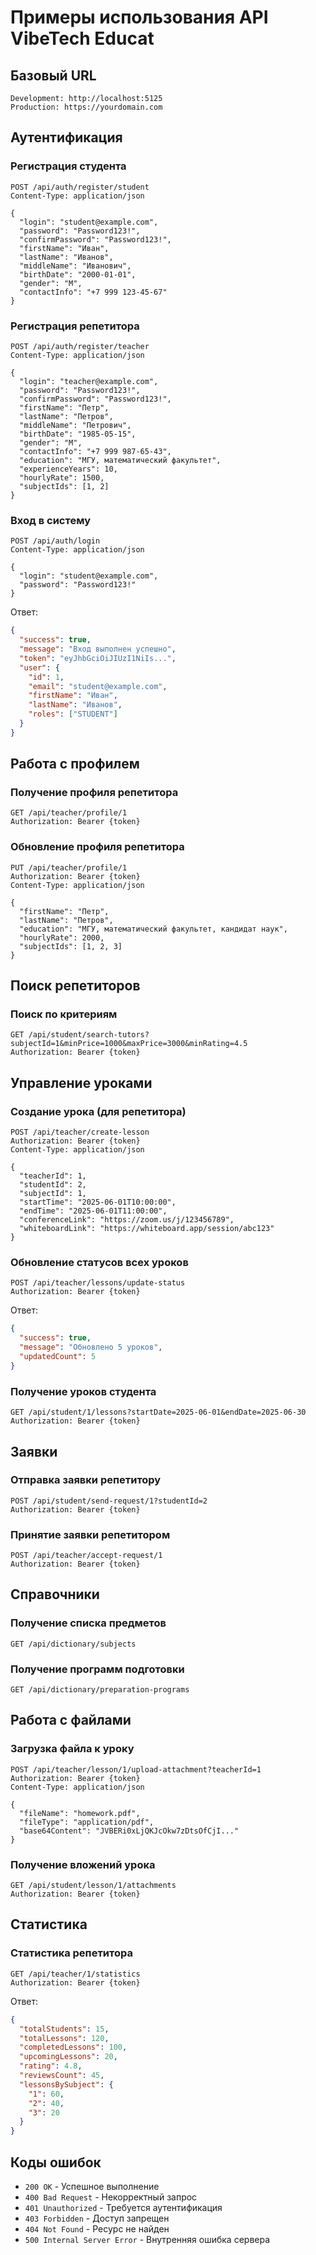 # Примеры использования API VibeTech Educat

## Базовый URL
```
Development: http://localhost:5125
Production: https://yourdomain.com
```

## Аутентификация

### Регистрация студента
```http
POST /api/auth/register/student
Content-Type: application/json

{
  "login": "student@example.com",
  "password": "Password123!",
  "confirmPassword": "Password123!",
  "firstName": "Иван",
  "lastName": "Иванов",
  "middleName": "Иванович",
  "birthDate": "2000-01-01",
  "gender": "М",
  "contactInfo": "+7 999 123-45-67"
}
```

### Регистрация репетитора
```http
POST /api/auth/register/teacher
Content-Type: application/json

{
  "login": "teacher@example.com",
  "password": "Password123!",
  "confirmPassword": "Password123!",
  "firstName": "Петр",
  "lastName": "Петров",
  "middleName": "Петрович",
  "birthDate": "1985-05-15",
  "gender": "М",
  "contactInfo": "+7 999 987-65-43",
  "education": "МГУ, математический факультет",
  "experienceYears": 10,
  "hourlyRate": 1500,
  "subjectIds": [1, 2]
}
```

### Вход в систему
```http
POST /api/auth/login
Content-Type: application/json

{
  "login": "student@example.com",
  "password": "Password123!"
}
```

Ответ:
```json
{
  "success": true,
  "message": "Вход выполнен успешно",
  "token": "eyJhbGciOiJIUzI1NiIs...",
  "user": {
    "id": 1,
    "email": "student@example.com",
    "firstName": "Иван",
    "lastName": "Иванов",
    "roles": ["STUDENT"]
  }
}
```

## Работа с профилем

### Получение профиля репетитора
```http
GET /api/teacher/profile/1
Authorization: Bearer {token}
```

### Обновление профиля репетитора
```http
PUT /api/teacher/profile/1
Authorization: Bearer {token}
Content-Type: application/json

{
  "firstName": "Петр",
  "lastName": "Петров",
  "education": "МГУ, математический факультет, кандидат наук",
  "hourlyRate": 2000,
  "subjectIds": [1, 2, 3]
}
```

## Поиск репетиторов

### Поиск по критериям
```http
GET /api/student/search-tutors?subjectId=1&minPrice=1000&maxPrice=3000&minRating=4.5
Authorization: Bearer {token}
```

## Управление уроками

### Создание урока (для репетитора)
```http
POST /api/teacher/create-lesson
Authorization: Bearer {token}
Content-Type: application/json

{
  "teacherId": 1,
  "studentId": 2,
  "subjectId": 1,
  "startTime": "2025-06-01T10:00:00",
  "endTime": "2025-06-01T11:00:00",
  "conferenceLink": "https://zoom.us/j/123456789",
  "whiteboardLink": "https://whiteboard.app/session/abc123"
}
```

### Обновление статусов всех уроков
```http
POST /api/teacher/lessons/update-status
Authorization: Bearer {token}
```

Ответ:
```json
{
  "success": true,
  "message": "Обновлено 5 уроков",
  "updatedCount": 5
}
```

### Получение уроков студента
```http
GET /api/student/1/lessons?startDate=2025-06-01&endDate=2025-06-30
Authorization: Bearer {token}
```

## Заявки

### Отправка заявки репетитору
```http
POST /api/student/send-request/1?studentId=2
Authorization: Bearer {token}
```

### Принятие заявки репетитором
```http
POST /api/teacher/accept-request/1
Authorization: Bearer {token}
```

## Справочники

### Получение списка предметов
```http
GET /api/dictionary/subjects
```

### Получение программ подготовки
```http
GET /api/dictionary/preparation-programs
```

## Работа с файлами

### Загрузка файла к уроку
```http
POST /api/teacher/lesson/1/upload-attachment?teacherId=1
Authorization: Bearer {token}
Content-Type: application/json

{
  "fileName": "homework.pdf",
  "fileType": "application/pdf",
  "base64Content": "JVBERi0xLjQKJcOkw7zDtsOfCjI..."
}
```

### Получение вложений урока
```http
GET /api/student/lesson/1/attachments
Authorization: Bearer {token}
```

## Статистика

### Статистика репетитора
```http
GET /api/teacher/1/statistics
Authorization: Bearer {token}
```

Ответ:
```json
{
  "totalStudents": 15,
  "totalLessons": 120,
  "completedLessons": 100,
  "upcomingLessons": 20,
  "rating": 4.8,
  "reviewsCount": 45,
  "lessonsBySubject": {
    "1": 60,
    "2": 40,
    "3": 20
  }
}
```

## Коды ошибок

- `200 OK` - Успешное выполнение
- `400 Bad Request` - Некорректный запрос
- `401 Unauthorized` - Требуется аутентификация
- `403 Forbidden` - Доступ запрещен
- `404 Not Found` - Ресурс не найден
- `500 Internal Server Error` - Внутренняя ошибка сервера 